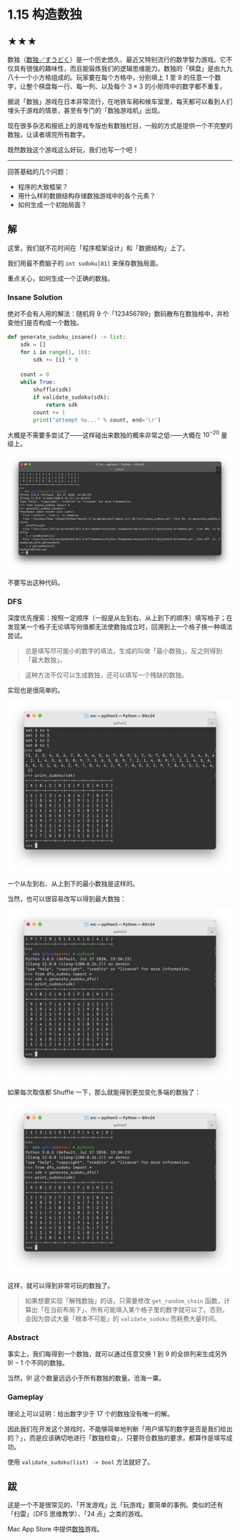 # 1.15 构造数独

## ★★★

数独（[数独／すうどく](https://zh.wikipedia.org/wiki/數獨)）是一个历史悠久、最近又特别流行的数学智力游戏。它不仅具有很强的趣味性，而且能锻炼我们的逻辑思维能力。数独的「棋盘」是由九九八十一个小方格组成的。玩家要在每个方格中，分别填上 1 至 9 的任意一个数字，让整个棋盘每一行、每一列、以及每个 $3 \times 3$ 的小矩阵中的数字都不重复。

据说「数独」游戏在日本非常流行，在地铁车厢和候车室里，每天都可以看到人们埋头于游戏的情景，甚至有专门的「数独游戏机」出现。

现在很多杂志和报纸上的游戏专版也有数独栏目，一般的方式是提供一个不完整的数独，让读者填完所有数字。

既然数独这个游戏这么好玩，我们也写一个吧！

---

回答基础的几个问题：

* 程序的大致框架？
* 用什么样的数据结构存储数独游戏中的各个元素？
* 如何生成一个初始局面？

## 解

这里，我们就不花时间在「程序框架设计」和「数据结构」上了。

我们用最不费脑子的 `int sudoku[81]` 来保存数独局面。

重点关心，如何生成一个正确的数独。

### Insane Solution

绝对不会有人用的解法：随机将 9 个「123456789」数码散布在数独格中，并检查他们是否构成一个数独。

```python
def generate_sudoku_insane() -> list:
    sdk = []
    for i in range(1, 10):
        sdk += [i] * 9

    count = 0
    while True:
        shuffle(sdk)
        if validate_sudoku(sdk):
            return sdk
        count += 1
        print("attempt %s..." % count, end='\r')
```

大概是不需要多尝试了——这样碰出来数独的概率非常之低——大概在 $10^{-20}$ 量级上。

![image-20200929201646133](readme.assets/image-20200929201646133.png)

不要写出这种代码。

### DFS

深度优先搜索：按照一定顺序（一般是从左到右、从上到下的顺序）填写格子；在发现某一个格子无论填写何值都无法使数独成立时，回溯到上一个格子换一种填法尝试。

> 总是填写尽可能小的数字的填法，生成的叫做「最小数独」。反之则得到「最大数独」。

> 这种方法不仅可以生成数独，还可以填写一个残缺的数独。

实现也是很简单的。

![image-20200930093532576](readme.assets/image-20200930093532576.png)

一个从左到右、从上到下的最小数独是这样的。

当然，也可以很容易改写以得到最大数独：

![image-20200930093631413](readme.assets/image-20200930093631413.png)

如果每次取值都 Shuffle 一下，那么就能得到更加变化多端的数独了：

![image-20200930093839614](readme.assets/image-20200930093839614.png)

这样，就可以得到非常可玩的数独了。

> 如果想要实现「解残数独」的话，只需要修改 `get_random_chain` 函数，计算出「在当前布局下」、所有可能填入某个格子里的数字就可以了。否则，会因为尝试大量「根本不可能」的 `validate_sudoku` 而耗费大量时间。

### Abstract

事实上，我们每得到一个数独，就可以通过任意交换 1 到 9 的全排列来生成另外 $9! - 1$ 个不同的数独。

当然，$9!$ 这个数量远远小于所有数独的数量。沧海一粟。

### Gameplay

理论上可以证明：给出数字少于 17 个的数独没有唯一的解。

因此我们在开发这个游戏时，不能够简单地判断「用户填写的数字是否是我们给出的？」，而是应该确切地进行「数独检查」，只要符合数独的要求，都算作是填写成功。

使用 `validate_sudoku(list) -> bool` 方法就好了。

## 跋

这是一个不是很常见的、「开发游戏」比「玩游戏」要简单的事例。类似的还有「扫雷」（DFS 思维教学）、「24 点」之类的游戏。

Mac App Store 中提供[数独](https://apps.apple.com/cn/app/%E6%95%B0%E7%8B%AC-%E5%81%A5%E8%84%91%E7%9B%8A%E6%99%BA%E6%B8%B8%E6%88%8F/id1496059499?mt=12)游戏。